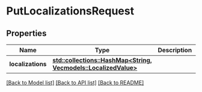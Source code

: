 # PutLocalizationsRequest

## Properties

Name | Type | Description | Notes
------------ | ------------- | ------------- | -------------
**localizations** | [**std::collections::HashMap<String, Vec<models::LocalizedValue>>**](Vec.md) |  | 

[[Back to Model list]](../README.md#documentation-for-models) [[Back to API list]](../README.md#documentation-for-api-endpoints) [[Back to README]](../README.md)


